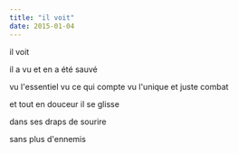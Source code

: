 ```yaml
---
title: "il voit"
date: 2015-01-04
---
```


il voit

il a vu
et en a été sauvé

vu l'essentiel
vu ce qui compte
vu l'unique et juste combat

et tout en douceur
il se glisse

dans ses draps de sourire

sans plus d'ennemis
